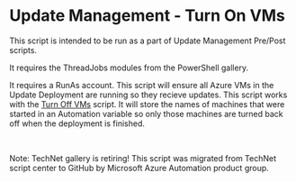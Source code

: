 ﻿Update Management - Turn On VMs
===============================

            


This script is intended to be run as a part of Update Management Pre/Post scripts.

It requires the ThreadJobs modules from the PowerShell gallery.


It requires a RunAs account.
This script will ensure all Azure VMs in the Update Deployment are running so they recieve updates.
This script works with the [Turn Off VMs](https://gallery.technet.microsoft.com/Update-Management-Turn-Off-be60ed99) script. It will store the names of machines that were started in an Automation variable so only those machines are turned back off when the deployment is finished.


 





        
    
Note: TechNet gallery is retiring! This script was migrated from TechNet script center to GitHub by Microsoft Azure Automation product group.

